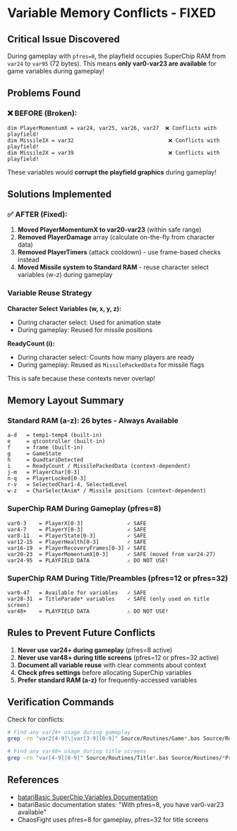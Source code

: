 # Variable Memory Conflicts - FIXED

## Critical Issue Discovered

During gameplay with `pfres=8`, the playfield occupies SuperChip RAM from `var24` to `var95` (72 bytes). This means **only var0-var23 are available** for game variables during gameplay!

## Problems Found

### ❌ BEFORE (Broken):
```bataribasic
dim PlayerMomentumX = var24, var25, var26, var27  ❌ Conflicts with playfield!
dim Missile1X = var32                              ❌ Conflicts with playfield!
dim Missile2X = var39                              ❌ Conflicts with playfield!
```

These variables would **corrupt the playfield graphics** during gameplay!

## Solutions Implemented

### ✅ AFTER (Fixed):

1. **Moved PlayerMomentumX to var20-var23** (within safe range)
2. **Removed PlayerDamage** array (calculate on-the-fly from character data)
3. **Removed PlayerTimers** (attack cooldown) - use frame-based checks instead
4. **Moved Missile system to Standard RAM** - reuse character select variables (w-z) during gameplay

### Variable Reuse Strategy

**Character Select Variables (w, x, y, z):**
- During character select: Used for animation state
- During gameplay: Reused for missile positions

**ReadyCount (i):**
- During character select: Counts how many players are ready
- During gameplay: Reused as `MissilePackedData` for missile flags

This is safe because these contexts never overlap!

## Memory Layout Summary

### Standard RAM (a-z): 26 bytes - Always Available
```
a-d   = temp1-temp4 (built-in)
e     = qtcontroller (built-in)
f     = frame (built-in)
g     = GameState
h     = QuadtariDetected
i     = ReadyCount / MissilePackedData (context-dependent)
j-m   = PlayerChar[0-3]
n-q   = PlayerLocked[0-3]
r-v   = SelectedChar1-4, SelectedLevel
w-z   = CharSelectAnim* / Missile positions (context-dependent)
```

### SuperChip RAM During Gameplay (pfres=8)
```
var0-3    = PlayerX[0-3]              ✓ SAFE
var4-7    = PlayerY[0-3]              ✓ SAFE
var8-11   = PlayerState[0-3]          ✓ SAFE
var12-15  = PlayerHealth[0-3]         ✓ SAFE
var16-19  = PlayerRecoveryFrames[0-3] ✓ SAFE
var20-23  = PlayerMomentumX[0-3]      ✓ SAFE (moved from var24-27)
var24-95  = PLAYFIELD DATA            ⚠️ DO NOT USE!
```

### SuperChip RAM During Title/Preambles (pfres=12 or pfres=32)
```
var0-47   = Available for variables   ✓ SAFE
var28-31  = TitleParade* variables    ✓ SAFE (only used on title screen)
var48+    = PLAYFIELD DATA            ⚠️ DO NOT USE!
```

## Rules to Prevent Future Conflicts

1. **Never use var24+ during gameplay** (pfres=8 active)
2. **Never use var48+ during title screens** (pfres=12 or pfres=32 active)
3. **Document all variable reuse** with clear comments about context
4. **Check pfres settings** before allocating SuperChip variables
5. **Prefer standard RAM (a-z)** for frequently-accessed variables

## Verification Commands

Check for conflicts:
```bash
# Find any var24+ usage during gameplay
grep -rn "var2[4-9]\|var[3-9][0-9]" Source/Routines/Game*.bas Source/Routines/Combat.bas

# Find any var48+ usage during title screens
grep -rn "var[4-9][8-9]" Source/Routines/Title*.bas Source/Routines/*Preamble.bas
```

## References

- [batariBasic SuperChip Variables Documentation](https://www.randomterrain.com/atari-2600-memories-batari-basic-commands.html#superchip_variables)
- batariBasic documentation states: "With pfres=8, you have var0-var23 available"
- ChaosFight uses pfres=8 for gameplay, pfres=32 for title screens

